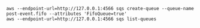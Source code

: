     aws --endpoint-url=http://127.0.0.1:4566 sqs create-queue --queue-name post-event.fifo --attributes 'FifoQueue=true'
    aws --endpoint-url=http://127.0.0.1:4566 sqs list-queues